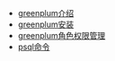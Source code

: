 


* [greenplum介绍](docs/introduce.md)
* [greenplum安装](docs/install.md)
* [greenplum角色权限管理](docs/role_and_auth.md)
* [psql命令](docs/psql.md)
